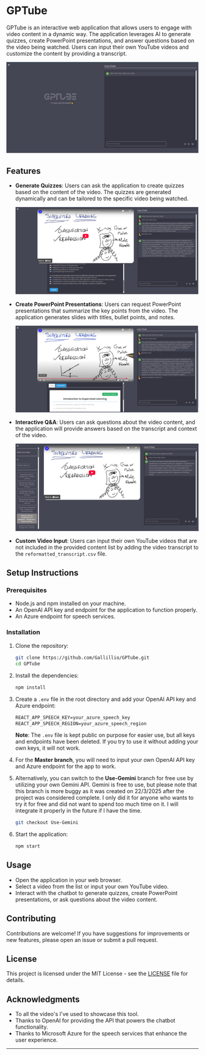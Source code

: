 # GPTube

GPTube is an interactive web application that allows users to engage with video content in a dynamic way. The application leverages AI to generate quizzes, create PowerPoint presentations, and answer questions based on the video being watched. Users can input their own YouTube videos and customize the content by providing a transcript.

![Main Example](Results%20Pictures/main.png)

## Features

- **Generate Quizzes**: Users can ask the application to create quizzes based on the content of the video. The quizzes are generated dynamically and can be tailored to the specific video being watched.

  ![Quiz Example](Results%20Pictures/quiz.png)

- **Create PowerPoint Presentations**: Users can request PowerPoint presentations that summarize the key points from the video. The application generates slides with titles, bullet points, and notes.

  ![PowerPoint Example](Results%20Pictures/powerpoint.png)

- **Interactive Q&A**: Users can ask questions about the video content, and the application will provide answers based on the transcript and context of the video.

  ![Question Example](Results%20Pictures/question.png)

- **Custom Video Input**: Users can input their own YouTube videos that are not included in the provided content list by adding the video transcript to the `reformatted_transcript.csv` file.

## Setup Instructions

### Prerequisites

- Node.js and npm installed on your machine.
- An OpenAI API key and endpoint for the application to function properly.
- An Azure endpoint for speech services.

### Installation

1. Clone the repository:

   ```bash
   git clone https://github.com/Gallillio/GPTube.git
   cd GPTube
   ```

2. Install the dependencies:

   ```bash
   npm install
   ```

3. Create a `.env` file in the root directory and add your OpenAI API key and Azure endpoint:

   ```plaintext
   REACT_APP_SPEECH_KEY=your_azure_speech_key
   REACT_APP_SPEECH_REGION=your_azure_speech_region
   ```

   **Note**: The `.env` file is kept public on purpose for easier use, but all keys and endpoints have been deleted. If you try to use it without adding your own keys, it will not work.

4. For the **Master branch**, you will need to input your own OpenAI API key and Azure endpoint for the app to work.

5. Alternatively, you can switch to the **Use-Gemini** branch for free use by utilizing your own Gemini API. Gemini is free to use, but please note that this branch is more buggy as it was created on 22/3/2025 after the project was considered complete. I only did it for anyone who wants to try it for free and did not want to spend too much time on it. I will integrate it properly in the future if I have the time.

   ```bash
   git checkout Use-Gemini
   ```

6. Start the application:
   ```bash
   npm start
   ```

## Usage

- Open the application in your web browser.
- Select a video from the list or input your own YouTube video.
- Interact with the chatbot to generate quizzes, create PowerPoint presentations, or ask questions about the video content.

## Contributing

Contributions are welcome! If you have suggestions for improvements or new features, please open an issue or submit a pull request.

## License

This project is licensed under the MIT License - see the [LICENSE](LICENSE) file for details.

## Acknowledgments

- To all the video's I've used to showcase this tool.
- Thanks to OpenAI for providing the API that powers the chatbot functionality.
- Thanks to Microsoft Azure for the speech services that enhance the user experience.


---
